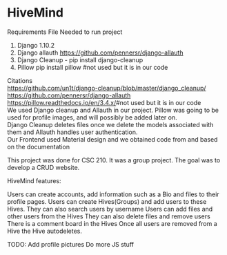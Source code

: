 # HiveMind

Requirements File Needed to run project 
1. Django 1.10.2 
2. Django allauth ​https://github.com/pennersr/django-allauth 
3. Django Cleanup - pip install django-cleanup
4. Pillow pip install pillow #not used but it is in our code  


Citations  
https://github.com/un1t/django-cleanup/blob/master/django_cleanup/ https://github.com/pennersr/django-allauth https://pillow.readthedocs.io/en/3.4.x/​ #not used but it is in our code   
We used Django cleanup and Allauth in our project. Pillow was going to be used for profile images, and will possibly be added later on.    
Django Cleanup deletes files once we delete the models associated with them and Allauth handles user authentication.   
Our Frontend used Material design and we obtained code from and based on the documentation


This project was done for CSC 210. It was a group project. The goal was to develop a CRUD website.  

HiveMind features:

Users can create accounts, add information such as a Bio and files to their profile pages. 
Users can create Hives(Groups) and add users to these Hives. They can also search users by username
Users can add files and other users from the Hives
They can also delete files and remove users
There is a comment board in the Hives
Once all users are removed from a Hive the Hive autodeletes. 

TODO:
Add profile pictures
Do more JS stuff
